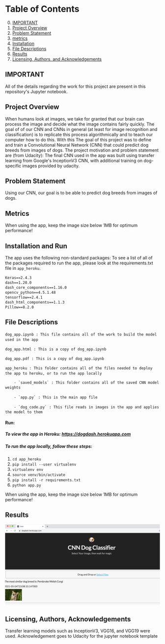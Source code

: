 


# Table of Contents
0. [IMPORTANT](#important)
1. [Project Overview](#motivation)
2. [Problem Statement](#problem)
3. [metrics](#metrics)
4. [Installation](#installation)
5. [File Descriptions](#files)
6. [Results](#results)
7. [Licensing, Authors, and Acknowledgements](#licensing)

## IMPORTANT <a name="important"></a>
All of the details regarding the work for this project are present in this repository's Jupyter notebook. 




## Project Overview <a name="motivation"></a>
When humans look at images, we take for granted that our brain can process the image and decide what the image contains fairly quickly. The goal of of our CNN and CNNs in general (at least for image recognition and classification) is to replicate this process algorithmically and to teach our computer how to do this. With this 
The goal of this project was to define and train a Convolutional Neural Network (CNN) that could predict dog breeds from images of dogs. 
The project motivation and problem statement are (from Udacity): The final CNN used in the app was built using transfer learning from Google's InceptionV3 CNN, with additional training on dog-specific images provided by udacity.  


## Problem Statement<a name="problem"></a>
Using our CNN, our goal is to be able to predict dog breeds from images of dogs. 


## Metrics <a name="metrics"></a>



When using the app, keep the image size below 1MB for optimum performance!



## Installation and Run <a name="installation"></a>
The app uses the following non-standard packages: To see a list of all of the packages required to run the app, please look at the requirements.txt file in `app_heroku`. 

```
Keras==2.4.3
dash==1.20.0
dash_core_components==1.16.0
opencv_python==4.5.1.48
tensorflow==2.4.1
dash_html_components==1.1.3
Pillow==8.2.0
```
## File Descriptions <a name="files"></a>

`dog_app.ipynb : This file contains all of the work to build the model used in the app`

`dog_app.html : This is a copy of dog_app.ipynb`

`dog_app.pdf : This is a copy of dog_app.ipynb`

`app_heroku : This folder contains all of the files needed to deploy the app to heroku, or to run the app locally`

        - `saved_models` : This folder contains all of the saved CNN model weights
        
        - `app.py` : This is the main app file
        
        - `dog_code.py` : This file reads in images in the app and applies the model to them





#### Run:
##### To view the app in Heroku: https://dogdash.herokuapp.com

##### To run the app locally, follow these steps:

1. `cd app_heroku`
2. `pip install --user virtualenv`
3. `virtualenv env`
4. `source venv/bin/activate`
5. `pip install -r requirements.txt`
6. `python app.py`



When using the app, keep the image size below 1MB for optimum performance!





## Results<a name="results"></a>
![file](dog_app.png)

## Licensing, Authors, Acknowledgements<a name="licensing"></a>
Transfer learning models such as InceptionV3, VGG16, and VGG19 were used. Acknowledgement goes to Udacity for the jupyter notebook template
